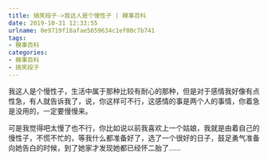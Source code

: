 ```yaml
---
title: 搞笑段子->我这人是个慢性子 | 糗事百科
date: 2019-10-31 12:33:55
urlname: 0e9719f18afae5659634c1ef00c7b741
tags: 
- 糗事百科
categories:
- 糗事百科
- 搞笑段子
---
```

我这人是个慢性子，生活中属于那种比较有耐心的那种，但是对于感情我好像有点性急，有人就告诉我了，说，你这样可不行，这感情的事是两个人的事情，你着急是没用的，一定要慢慢来。

可是我觉得吧太慢了也不行，你比如说以前我喜欢上一个姑娘，我就是由着自己的慢性子，不慌不忙的，等我什么都准备好了，选了一个很好的日子，鼓足勇气准备向她告白的时候，到了她家才发现她都已经怀二胎了……


